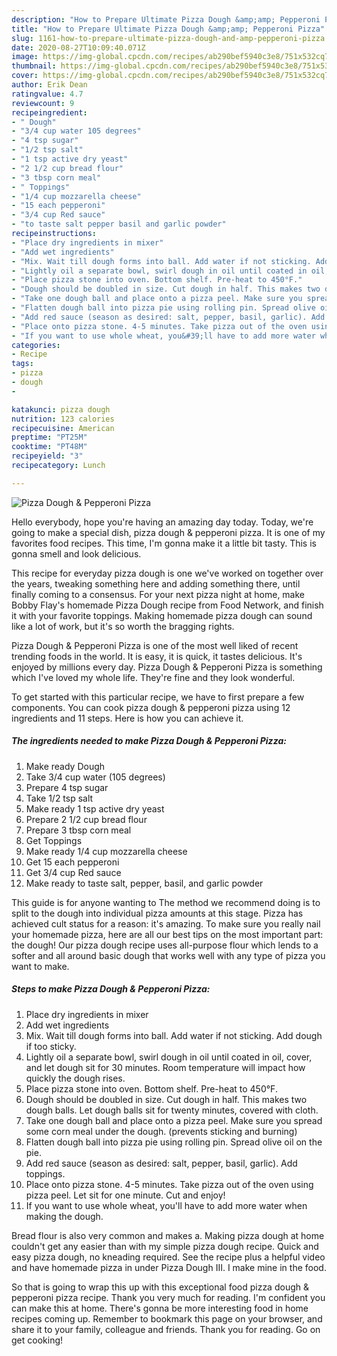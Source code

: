 ```yaml
---
description: "How to Prepare Ultimate Pizza Dough &amp;amp; Pepperoni Pizza"
title: "How to Prepare Ultimate Pizza Dough &amp;amp; Pepperoni Pizza"
slug: 1161-how-to-prepare-ultimate-pizza-dough-and-amp-pepperoni-pizza
date: 2020-08-27T10:09:40.071Z
image: https://img-global.cpcdn.com/recipes/ab290bef5940c3e8/751x532cq70/pizza-dough-pepperoni-pizza-recipe-main-photo.jpg
thumbnail: https://img-global.cpcdn.com/recipes/ab290bef5940c3e8/751x532cq70/pizza-dough-pepperoni-pizza-recipe-main-photo.jpg
cover: https://img-global.cpcdn.com/recipes/ab290bef5940c3e8/751x532cq70/pizza-dough-pepperoni-pizza-recipe-main-photo.jpg
author: Erik Dean
ratingvalue: 4.7
reviewcount: 9
recipeingredient:
- " Dough"
- "3/4 cup water 105 degrees"
- "4 tsp sugar"
- "1/2 tsp salt"
- "1 tsp active dry yeast"
- "2 1/2 cup bread flour"
- "3 tbsp corn meal"
- " Toppings"
- "1/4 cup mozzarella cheese"
- "15 each pepperoni"
- "3/4 cup Red sauce"
- "to taste salt pepper basil and garlic powder"
recipeinstructions:
- "Place dry ingredients in mixer"
- "Add wet ingredients"
- "Mix. Wait till dough forms into ball. Add water if not sticking. Add dough if too sticky."
- "Lightly oil a separate bowl, swirl dough in oil until coated in oil, cover, and let dough sit for 30 minutes. Room temperature will impact how quickly the dough rises."
- "Place pizza stone into oven. Bottom shelf. Pre-heat to 450°F."
- "Dough should be doubled in size. Cut dough in half. This makes two dough balls. Let dough balls sit for twenty minutes, covered with cloth."
- "Take one dough ball and place onto a pizza peel. Make sure you spread some corn meal under the dough. (prevents sticking and burning)"
- "Flatten dough ball into pizza pie using rolling pin. Spread olive oil on the pie."
- "Add red sauce (season as desired: salt, pepper, basil, garlic). Add toppings."
- "Place onto pizza stone. 4-5 minutes. Take pizza out of the oven using pizza peel. Let sit for one minute. Cut and enjoy!"
- "If you want to use whole wheat, you&#39;ll have to add more water when making the dough."
categories:
- Recipe
tags:
- pizza
- dough
- 

katakunci: pizza dough  
nutrition: 123 calories
recipecuisine: American
preptime: "PT25M"
cooktime: "PT48M"
recipeyield: "3"
recipecategory: Lunch

---
```



![Pizza Dough &amp; Pepperoni Pizza](https://img-global.cpcdn.com/recipes/ab290bef5940c3e8/751x532cq70/pizza-dough-pepperoni-pizza-recipe-main-photo.jpg)

Hello everybody, hope you're having an amazing day today. Today, we're going to make a special dish, pizza dough &amp; pepperoni pizza. It is one of my favorites food recipes. This time, I'm gonna make it a little bit tasty. This is gonna smell and look delicious.

This recipe for everyday pizza dough is one we&#39;ve worked on together over the years, tweaking something here and adding something there, until finally coming to a consensus. For your next pizza night at home, make Bobby Flay&#39;s homemade Pizza Dough recipe from Food Network, and finish it with your favorite toppings. Making homemade pizza dough can sound like a lot of work, but it&#39;s so worth the bragging rights.

Pizza Dough &amp; Pepperoni Pizza is one of the most well liked of recent trending foods in the world. It is easy, it is quick, it tastes delicious. It's enjoyed by millions every day. Pizza Dough &amp; Pepperoni Pizza is something which I've loved my whole life. They're fine and they look wonderful.


To get started with this particular recipe, we have to first prepare a few components. You can cook pizza dough &amp; pepperoni pizza using 12 ingredients and 11 steps. Here is how you can achieve it.

<!--inarticleads1-->

##### The ingredients needed to make Pizza Dough &amp; Pepperoni Pizza:

1. Make ready  Dough
1. Take 3/4 cup water (105 degrees)
1. Prepare 4 tsp sugar
1. Take 1/2 tsp salt
1. Make ready 1 tsp active dry yeast
1. Prepare 2 1/2 cup bread flour
1. Prepare 3 tbsp corn meal
1. Get  Toppings
1. Make ready 1/4 cup mozzarella cheese
1. Get 15 each pepperoni
1. Get 3/4 cup Red sauce
1. Make ready to taste salt, pepper, basil, and garlic powder


This guide is for anyone wanting to The method we recommend doing is to split to the dough into individual pizza amounts at this stage. Pizza has achieved cult status for a reason: it&#39;s amazing. To make sure you really nail your homemade pizza, here are all our best tips on the most important part: the dough! Our pizza dough recipe uses all-purpose flour which lends to a softer and all around basic dough that works well with any type of pizza you want to make. 

<!--inarticleads2-->

##### Steps to make Pizza Dough &amp; Pepperoni Pizza:

1. Place dry ingredients in mixer
1. Add wet ingredients
1. Mix. Wait till dough forms into ball. Add water if not sticking. Add dough if too sticky.
1. Lightly oil a separate bowl, swirl dough in oil until coated in oil, cover, and let dough sit for 30 minutes. Room temperature will impact how quickly the dough rises.
1. Place pizza stone into oven. Bottom shelf. Pre-heat to 450°F.
1. Dough should be doubled in size. Cut dough in half. This makes two dough balls. Let dough balls sit for twenty minutes, covered with cloth.
1. Take one dough ball and place onto a pizza peel. Make sure you spread some corn meal under the dough. (prevents sticking and burning)
1. Flatten dough ball into pizza pie using rolling pin. Spread olive oil on the pie.
1. Add red sauce (season as desired: salt, pepper, basil, garlic). Add toppings.
1. Place onto pizza stone. 4-5 minutes. Take pizza out of the oven using pizza peel. Let sit for one minute. Cut and enjoy!
1. If you want to use whole wheat, you&#39;ll have to add more water when making the dough.


Bread flour is also very common and makes a. Making pizza dough at home couldn&#39;t get any easier than with my simple pizza dough recipe. Quick and easy pizza dough, no kneading required. See the recipe plus a helpful video and have homemade pizza in under Pizza Dough III. I make mine in the food. 

So that is going to wrap this up with this exceptional food pizza dough &amp; pepperoni pizza recipe. Thank you very much for reading. I'm confident you can make this at home. There's gonna be more interesting food in home recipes coming up. Remember to bookmark this page on your browser, and share it to your family, colleague and friends. Thank you for reading. Go on get cooking!
